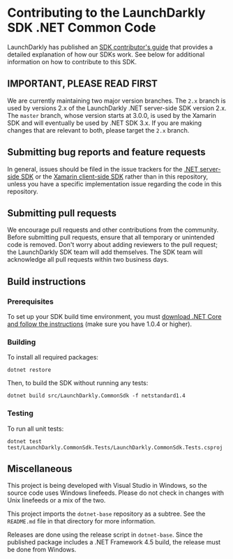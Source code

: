# Contributing to the LaunchDarkly SDK .NET Common Code

LaunchDarkly has published an [SDK contributor's guide](https://docs.launchdarkly.com/docs/sdk-contributors-guide) that provides a detailed explanation of how our SDKs work. See below for additional information on how to contribute to this SDK.

## IMPORTANT, PLEASE READ FIRST

We are currently maintaining two major version branches. The `2.x` branch is used by versions 2.x of the LaunchDarkly .NET server-side SDK version 2.x. The `master` branch, whose version starts at 3.0.0, is used by the Xamarin SDK and will eventually be used by .NET SDK 3.x. If you are making changes that are relevant to both, please target the `2.x` branch.

## Submitting bug reports and feature requests

In general, issues should be filed in the issue trackers for the [.NET server-side SDK](https://github.com/launchdarkly/dotnet-server-sdk/issues) or the [Xamarin client-side SDK](https://github.com/launchdarkly/xamarin-client-sdk/issues) rather than in this repository, unless you have a specific implementation issue regarding the code in this repository.
 
## Submitting pull requests
 
We encourage pull requests and other contributions from the community. Before submitting pull requests, ensure that all temporary or unintended code is removed. Don't worry about adding reviewers to the pull request; the LaunchDarkly SDK team will add themselves. The SDK team will acknowledge all pull requests within two business days.
 
## Build instructions
 
### Prerequisites

To set up your SDK build time environment, you must [download .NET Core and follow the instructions](https://dotnet.microsoft.com/download) (make sure you have 1.0.4 or higher).
 
### Building
 
To install all required packages:

```
dotnet restore
```

Then, to build the SDK without running any tests:

```
dotnet build src/LaunchDarkly.CommonSdk -f netstandard1.4
```
 
### Testing
 
To run all unit tests:

```
dotnet test test/LaunchDarkly.CommonSdk.Tests/LaunchDarkly.CommonSdk.Tests.csproj
```

## Miscellaneous

This project is being developed with Visual Studio in Windows, so the source code uses Windows linefeeds. Please do not check in changes with Unix linefeeds or a mix of the two.

This project imports the `dotnet-base` repository as a subtree. See the `README.md` file in that directory for more information.

Releases are done using the release script in `dotnet-base`. Since the published package includes a .NET Framework 4.5 build, the release must be done from Windows.
